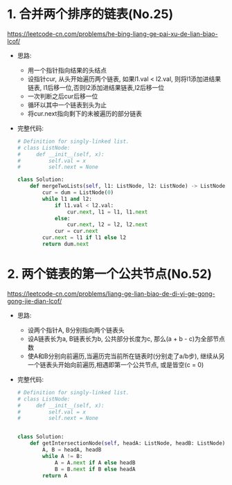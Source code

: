 # 1. 合并两个排序的链表(No.25)

https://leetcode-cn.com/problems/he-bing-liang-ge-pai-xu-de-lian-biao-lcof/

- 思路:

    - 用一个指针指向结果的头结点
    - 设指针cur, 从头开始遍历两个链表, 如果l1.val < l2.val, 则将l1添加进结果链表, l1后移一位,否则l2添加进结果链表,l2后移一位
    - 一次判断之后cur后移一位
    - 循环以其中一个链表到头为止
    - 将cur.next指向剩下的未被遍历的部分链表

- 完整代码:

    ```python
    # Definition for singly-linked list.
    # class ListNode:
    #     def __init__(self, x):
    #         self.val = x
    #         self.next = None
    
    class Solution:
        def mergeTwoLists(self, l1: ListNode, l2: ListNode) -> ListNode:
            cur = dum = ListNode(0)
            while l1 and l2:
                if l1.val < l2.val:
                    cur.next, l1 = l1, l1.next
                else:
                    cur.next, l2 = l2, l2.next
                cur = cur.next
            cur.next = l1 if l1 else l2
            return dum.next
    ```

# 2. 两个链表的第一个公共节点(No.52)

https://leetcode-cn.com/problems/liang-ge-lian-biao-de-di-yi-ge-gong-gong-jie-dian-lcof/

- 思路:

    - 设两个指针A, B分别指向两个链表头
    - 设A链表长为a, B链表长为b, 公共部分长度为c, 那么(a + b - c)为全部节点数
    - 使A和B分别向前遍历,当遍历完当前所在链表时(分别走了a/b步), 继续从另一个链表头开始向前遍历,相遇即第一个公共节点, 或是皆空(c = 0)

- 完整代码:

    ```python
    # Definition for singly-linked list.
    # class ListNode:
    #     def __init__(self, x):
    #         self.val = x
    #         self.next = None
    
    
    class Solution:
        def getIntersectionNode(self, headA: ListNode, headB: ListNode) -> ListNode:
            A, B = headA, headB
            while A != B:
                A = A.next if A else headB
                B = B.next if B else headA
            return A
    ```